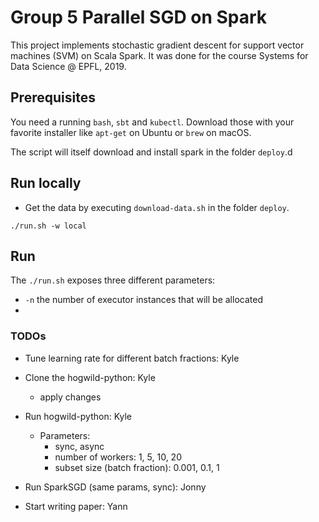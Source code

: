 # Group 5 Parallel SGD on Spark

This project implements stochastic gradient descent for support vector machines
(SVM) on Scala Spark. It was done for the course Systems for Data Science @
EPFL, 2019.

## Prerequisites

You need a running `bash`, `sbt` and `kubectl`.
Download those with your favorite installer like `apt-get` on Ubuntu or `brew`
on macOS.

The script will itself download and install spark in the folder `deploy`.d

## Run locally

- Get the data by executing `download-data.sh` in the folder `deploy`.

```
./run.sh -w local
```

## Run
The `./run.sh` exposes three different parameters:

- `-n` the number of executor instances that will be allocated
-

### TODOs

- Tune learning rate for different batch fractions: Kyle

- Clone the hogwild-python: Kyle
  - apply changes

- Run hogwild-python: Kyle
  - Parameters:
    - sync, async
    - number of workers: 1, 5, 10, 20
    - subset size (batch fraction): 0.001, 0.1, 1

- Run SparkSGD (same params, sync): Jonny

- Start writing paper: Yann
